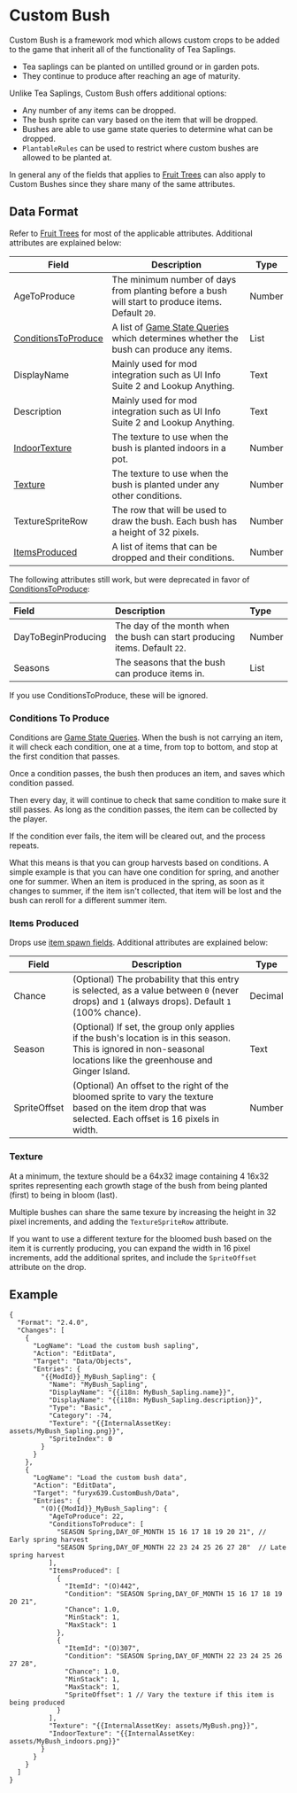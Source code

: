 # Custom Bush

Custom Bush is a framework mod which allows custom crops to be added to the game
that inherit all of the functionality of Tea Saplings.

- Tea saplings can be planted on untilled ground or in garden pots.
- They continue to produce after reaching an age of maturity.

Unlike Tea Saplings, Custom Bush offers additional options:

- Any number of any items can be dropped.
- The bush sprite can vary based on the item that will be dropped.
- Bushes are able to use game state queries to determine what can be dropped.
- `PlantableRules` can be used to restrict where custom bushes are allowed to be
  planted at.

In general any of the fields that applies to [Fruit
Trees](https://stardewvalleywiki.com/Modding:Fruit_trees) can also apply to
Custom Bushes since they share many of the same attributes.

## Data Format

Refer to [Fruit Trees](https://stardewvalleywiki.com/Modding:Fruit_trees) for
most of the applicable attributes. Additional attributes are explained below:

<table>
<thead>
<tr>
<th>Field</th>
<th>Description</th>
<th>Type</th>
</tr>
</thead>
<tbody>
<tr>
<td>AgeToProduce</td>
<td>The minimum number of days from planting before a bush will start to produce items. Default <code>20</code>.</td>
<td>Number</td>
</tr>
<tr>
<td><a href="#conditions-to-produce">ConditionsToProduce</a></td>
<td>A list of <a href="https://stardewvalleywiki.com/Modding:Game_state_queries">Game State Queries</a> which determines whether the bush can produce any items.</td>
<td>List</td>
</tr>
<tr>
<td>DisplayName</td>
<td>Mainly used for mod integration such as UI Info Suite 2 and Lookup Anything.</td>
<td>Text</td>
</tr>
<tr>
<td>Description</td>
<td>Mainly used for mod integration such as UI Info Suite 2 and Lookup Anything.</td>
<td>Text</td>
</tr>
<tr>
<td><a href="#texture">IndoorTexture</a></td>
<td>The texture to use when the bush is planted indoors in a pot.</td>
<td>Number</td>
</tr>
<tr>
<td><a href="#texture">Texture</a></td>
<td>The texture to use when the bush is planted under any other conditions.</td>
<td>Number</td>
</tr>
<tr>
<td>TextureSpriteRow</td>
<td>The row that will be used to draw the bush. Each bush has a height of 32 pixels.</td>
<td>Number</td>
</tr>
<tr>
<td><a href="#items-produced">ItemsProduced</a></td>
<td>A list of items that can be dropped and their conditions.</td>
<td>Number</td>
</tr>
</tbody>
</table>

The following attributes still work, but were deprecated in favor of
[ConditionsToProduce](#conditions-to-produce):

| Field               | Description                                                                            | Type   |
| :------------------ | :------------------------------------------------------------------------------------- | :----- |
| DayToBeginProducing | The day of the month when the bush can start producing items. Default <code>22</code>. | Number |
| Seasons             | The seasons that the bush can produce items in.                                        | List   |

If you use ConditionsToProduce, these will be ignored.

### Conditions To Produce

Conditions are [Game State
Queries](https://stardewvalleywiki.com/Modding:Game_state_queries). When the
bush is not carrying an item, it will check each condition, one at a time, from
top to bottom, and stop at the first condition that passes.

Once a condition passes, the bush then produces an item, and saves which
condition passed.

Then every day, it will continue to check that same condition to make sure it
still passes. As long as the condition passes, the item can be collected by the
player.

If the condition ever fails, the item will be cleared out, and the process
repeats.

What this means is that you can group harvests based on conditions. A simple
example is that you can have one condition for spring, and another one for
summer. When an item is produced in the spring, as soon as it changes to summer,
if the item isn't collected, that item will be lost and the bush can reroll for
a different summer item.

### Items Produced

Drops use [item spawn
fields](https://stardewvalleywiki.com/Modding:Item_queries#Item_spawn_fields).
Additional attributes are explained below:

<table>
<thead>
<tr>
<th>Field</th>
<th>Description</th>
<th>Type</th>
</tr>
</thead>
<tbody>
<tr>
<td>Chance</td>
<td>(Optional) The probability that this entry is selected, as a value between <code>0</code> (never drops) and <code>1</code> (always drops). Default <code>1</code> (100% chance).</td>
<td>Decimal</td>
</tr>
<tr>
<td>Season</td>
<td>(Optional) If set, the group only applies if the bush's location is in this season. This is ignored in non-seasonal locations like the greenhouse and Ginger Island.</td>
<td>Text</td>
</tr>
<tr>
<td>SpriteOffset</td>
<td>(Optional) An offset to the right of the bloomed sprite to vary the texture based on the item drop that was selected. Each offset is 16 pixels in width.</td>
<td>Number</td>
</tr>
</tbody>
</table>

### Texture

At a minimum, the texture should be a 64x32 image containing 4 16x32 sprites
representing each growth stage of the bush from being planted (first) to being
in bloom (last).

Multiple bushes can share the same texure by increasing the height in 32 pixel
increments, and adding the `TextureSpriteRow` attribute.

If you want to use a different texture for the bloomed bush based on the item it
is currently producing, you can expand the width in 16 pixel increments, add the
additional sprites, and include the `SpriteOffset` attribute on the drop.

## Example

```jsonc
{
  "Format": "2.4.0",
  "Changes": [
    {
      "LogName": "Load the custom bush sapling",
      "Action": "EditData",
      "Target": "Data/Objects",
      "Entries": {
        "{{ModId}}_MyBush_Sapling": {
          "Name": "MyBush_Sapling",
          "DisplayName": "{{i18n: MyBush_Sapling.name}}",
          "DisplayName": "{{i18n: MyBush_Sapling.description}}",
          "Type": "Basic",
          "Category": -74,
          "Texture": "{{InternalAssetKey: assets/MyBush_Sapling.png}}",
          "SpriteIndex": 0
        }
      }
    },
    {
      "LogName": "Load the custom bush data",
      "Action": "EditData",
      "Target": "furyx639.CustomBush/Data",
      "Entries": {
        "(O){{ModId}}_MyBush_Sapling": {
          "AgeToProduce": 22,
          "ConditionsToProduce": [
            "SEASON Spring,DAY_OF_MONTH 15 16 17 18 19 20 21", // Early spring harvest
            "SEASON Spring,DAY_OF_MONTH 22 23 24 25 26 27 28"  // Late spring harvest
          ],
          "ItemsProduced": [
            {
              "ItemId": "(O)442",
              "Condition": "SEASON Spring,DAY_OF_MONTH 15 16 17 18 19 20 21",
              "Chance": 1.0,
              "MinStack": 1,
              "MaxStack": 1
            },
            {
              "ItemId": "(O)307",
              "Condition": "SEASON Spring,DAY_OF_MONTH 22 23 24 25 26 27 28",
              "Chance": 1.0,
              "MinStack": 1,
              "MaxStack": 1,
              "SpriteOffset": 1 // Vary the texture if this item is being produced
            }
          ],
          "Texture": "{{InternalAssetKey: assets/MyBush.png}}",
          "IndoorTexture": "{{InternalAssetKey: assets/MyBush_indoors.png}}"
        }
      }
    }
  ]
}
```
